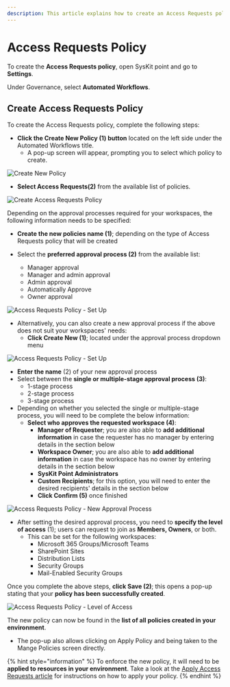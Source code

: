 ```yaml
---
description: This article explains how to create an Access Requests policy in SysKit Point. 
---
```


#  Access Requests Policy

To create the **Access Requests policy**, open SysKit point and go to **Settings**. 

Under Governance, select **Automated Workflows**. 

## Create Access Requests Policy

To create the Access Requests policy, complete the following steps:
 * **Click the Create New Policy (1) button** located on the left side under the Automated Workflows title.
   * A pop-up screen will appear, prompting you to select which policy to create.

![Create New Policy](../../.gitbook/assets/create-access-request_new-policy.png)

* **Select Access Requests(2)** from the available list of policies.

![Create Access Requests Policy](../../.gitbook/assets/create-access-request_new-policy-ar.png)

Depending on the approval processes required for your workspaces, the following information needs to be specified:

* **Create the new policies name (1)**; depending on the type of Access Requests policy that will be created

* Select the **preferred approval process (2)** from the available list:
     * Manager approval
     * Manager and admin approval
     * Admin approval
     * Automatically Approve
     * Owner approval

![Access Requests Policy - Set Up](../../.gitbook/assets/create-access-request_create-policy-1.png)

* Alternatively, you can also create a new approval process if the above does not suit your workspaces' needs:
  * **Click Create New (1)**; located under the approval process dropdown menu

![Access Requests Policy - Set Up](../../.gitbook/assets/create-access-request_create-new-approval.png)

  * **Enter the name** (2) of your new approval process
  * Select between the **single or multiple-stage approval process (3)**:
    * 1-stage process
    * 2-stage process
    * 3-stage process
  * Depending on whether you selected the single or multiple-stage process, you will need to be complete the below information:
    * **Select who approves the requested workspace (4)**:
      * **Manager of Requester**; you are also able to **add additional information** in case the requester has no manager by entering details in the section below
      * **Workspace Owner**; you are also able to **add additional information** in case the workspace has no owner by entering details in the section below
      * **SysKit Point Administrators**
      * **Custom Recipients**; for this option, you will need to enter the desired recipients' details in the section below
      * **Click Confirm (5)** once finished

![Access Requests Policy - New Approval Process](../../.gitbook/assets/create-access-request_create-new-approval-final.png)

* After setting the desired approval process, you need to **specify the level of access** (1); users can request to join as **Members, Owners**, or both. 
  * This can be set for the following workspaces: 
    * Microsoft 365 Groups/Microsoft Teams
    * SharePoint Sites
    * Distribution Lists
    * Security Groups
    * Mail-Enabled Security Groups

Once you complete the above steps, **click Save (2)**; this opens a pop-up stating that your **policy has been successfully created**. 

![Access Requests Policy - Level of Access](../../.gitbook/assets/create-access-request_policy-created.png)

The new policy can now be found in the **list of all policies created in your environment**. 
  * The pop-up also allows clicking on Apply Policy and being taken to the Mange Policies screen directly. 

{% hint style="information" %}
To enforce the new policy, it will need to be **applied to resources in your environment**. Take a look at the [Apply Access Requests article](https://www.syskit.com/products/point/pricing/) for instructions on how to apply your policy.
{% endhint %}
